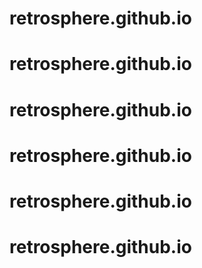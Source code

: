 # retrosphere.github.io
# retrosphere.github.io
# retrosphere.github.io
# retrosphere.github.io
# retrosphere.github.io
# retrosphere.github.io
